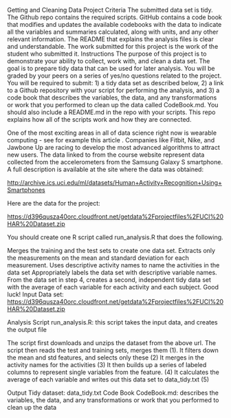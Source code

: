Getting and Cleaning Data Project
Criteria
The submitted data set is tidy.
The Github repo contains the required scripts.
GitHub contains a code book that modifies and updates the available codebooks with the data to indicate all the variables and summaries calculated, along with units, and any other relevant information.
The README that explains the analysis files is clear and understandable.
The work submitted for this project is the work of the student who submitted it.
Instructions
The purpose of this project is to demonstrate your ability to collect, work with, and clean a data set. The goal is to prepare tidy data that can be used for later analysis. You will be graded by your peers on a series of yes/no questions related to the project. You will be required to submit: 1) a tidy data set as described below, 2) a link to a Github repository with your script for performing the analysis, and 3) a code book that describes the variables, the data, and any transformations or work that you performed to clean up the data called CodeBook.md. You should also include a README.md in the repo with your scripts. This repo explains how all of the scripts work and how they are connected.

One of the most exciting areas in all of data science right now is wearable computing - see for example this article . Companies like Fitbit, Nike, and Jawbone Up are racing to develop the most advanced algorithms to attract new users. The data linked to from the course website represent data collected from the accelerometers from the Samsung Galaxy S smartphone. A full description is available at the site where the data was obtained:

http://archive.ics.uci.edu/ml/datasets/Human+Activity+Recognition+Using+Smartphones

Here are the data for the project:

https://d396qusza40orc.cloudfront.net/getdata%2Fprojectfiles%2FUCI%20HAR%20Dataset.zip

You should create one R script called run_analysis.R that does the following.

Merges the training and the test sets to create one data set.
Extracts only the measurements on the mean and standard deviation for each measurement.
Uses descriptive activity names to name the activities in the data set
Appropriately labels the data set with descriptive variable names.
From the data set in step 4, creates a second, independent tidy data set with the average of each variable for each activity and each subject. Good luck!
Input
Data set: https://d396qusza40orc.cloudfront.net/getdata%2Fprojectfiles%2FUCI%20HAR%20Dataset.zip

Analysis Script
run_analysis.R: this script takes the input data, and creates the output file

The script first downloads and unzips the dataset from the above url. The script then reads the test and training sets, merges them (1). It filters down the mean and std features, and selects only these (2) It merges in the activity names for the activities (3) It then builds up a series of labeled columns to represent single variables from the feature. (4) It calculates the average of each variable and writes out this data set to data_tidy.txt (5)

Output
Tidy dataset: data_tidy.txt
Code Book
CodeBook.md: describes the variables, the data, and any transformations or work that you performed to clean up the data
